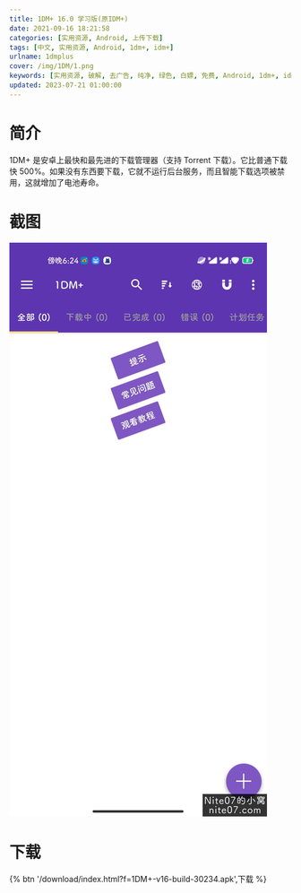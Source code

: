 ```yaml
---
title: 1DM+ 16.0 学习版(原IDM+)
date: 2021-09-16 18:21:58
categories: [实用资源, Android, 上传下载]
tags: [中文, 实用资源, Android, 1dm+, idm+]
urlname: 1dmplus
cover: /img/1DM/1.png
keywords: [实用资源, 破解, 去广告, 纯净, 绿色, 白嫖, 免费, Android, 1dm+, idm+]
updated: 2023-07-21 01:00:00
---
```


# 简介

1DM+ 是安卓上最快和最先进的下载管理器（支持 Torrent 下载）。它比普通下载快 500%。如果没有东西要下载，它就不运行后台服务，而且智能下载选项被禁用，这就增加了电池寿命。

# 截图

![](/img/1DM/2.jpg)

# 下载

{% btn '/download/index.html?f=1DM+-v16-build-30234.apk',下载 %}
